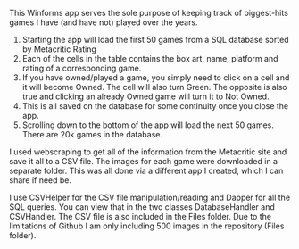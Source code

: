 This Winforms app serves the sole purpose of keeping track of biggest-hits games I have (and have not) played over the years.

1. Starting the app will load the first 50 games from a SQL database sorted by Metacritic Rating
2. Each of the cells in the table contains the box art, name, platform and rating of a corresponding game.
3. If you have owned/played a game, you simply need to click on a cell and it will become Owned. The cell will also turn Green. The opposite is also true and clicking an already Owned game will turn it to Not Owned.
4. This is all saved on the database for some continuity once you close the app.
5. Scrolling down to the bottom of the app will load the next 50 games. There are 20k games in the database.

I used webscraping to get all of the information from the Metacritic site and save it all to a CSV file. The images for each game were downloaded in a separate folder. This was all done via a different app I created, which I can share if need be.

I use CSVHelper for the CSV file manipulation/reading and Dapper for all the SQL queries. You can view that in the two classes DatabaseHandler and CSVHandler. The CSV file is also included in the Files folder. Due to the limitations of Github I am only including 500 images in the repository (Files folder).
